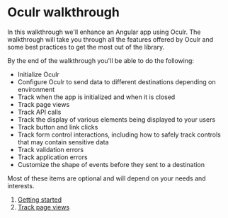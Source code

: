 # Oculr walkthrough

In this walkthrough we'll enhance an Angular app using Oculr. The walkthrough will take you through all the features offered by Oculr and some best practices to get the most out of the library.

By the end of the walkthrough you'll be able to do the following:

- Initialize Oculr
- Configure Oculr to send data to different destinations depending on environment
- Track when the app is initialized and when it is closed
- Track page views
- Track API calls
- Track the display of various elements being displayed to your users
- Track button and link clicks
- Track form control interactions, including how to safely track controls that may contain sensitive data
- Track validation errors
- Track application errors
- Customize the shape of events before they sent to a destination

Most of these items are optional and will depend on your needs and interests.

1. [Getting started](01-getting-started.md)
2. [Track page views](02-tracking-pages.md)
